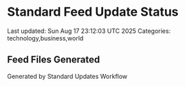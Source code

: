 # Standard Feed Update Status
Last updated: Sun Aug 17 23:12:03 UTC 2025
Categories: technology,business,world

## Feed Files Generated

Generated by Standard Updates Workflow
